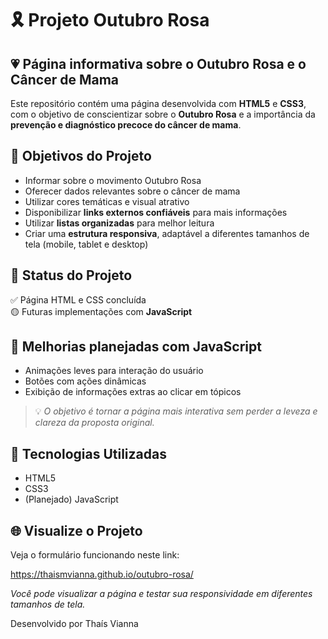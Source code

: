 # 🎗️ Projeto Outubro Rosa

## 💗 Página informativa sobre o Outubro Rosa e o Câncer de Mama

Este repositório contém uma página desenvolvida com **HTML5** e **CSS3**, com o objetivo de conscientizar sobre o **Outubro Rosa** e a importância da **prevenção e diagnóstico precoce do câncer de mama**.

## 🎯 Objetivos do Projeto

- Informar sobre o movimento Outubro Rosa
- Oferecer dados relevantes sobre o câncer de mama
- Utilizar cores temáticas e visual atrativo
- Disponibilizar **links externos confiáveis** para mais informações
- Utilizar **listas organizadas** para melhor leitura
- Criar uma **estrutura responsiva**, adaptável a diferentes tamanhos de tela (mobile, tablet e desktop)

## 🧪 Status do Projeto

✅ Página HTML e CSS concluída  
🟡 Futuras implementações com **JavaScript**

## 🔮 Melhorias planejadas com JavaScript

- Animações leves para interação do usuário
- Botões com ações dinâmicas
- Exibição de informações extras ao clicar em tópicos

> 💡 *O objetivo é tornar a página mais interativa sem perder a leveza e clareza da proposta original.*

## 🔧 Tecnologias Utilizadas

- HTML5
- CSS3
- (Planejado) JavaScript

 ## 🌐 Visualize o Projeto

Veja o formulário funcionando neste link:

https://thaismvianna.github.io/outubro-rosa/

*Você pode visualizar a página e testar sua responsividade em diferentes tamanhos de tela.*

Desenvolvido por Thaís Vianna

